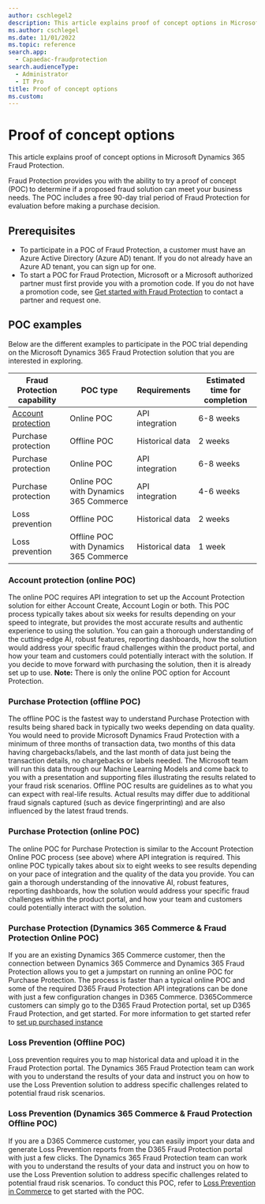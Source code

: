 ```yaml
---
author: cschlegel2
description: This article explains proof of concept options in Microsoft Dynamics 365 Fraud Protection.
ms.author: cschlegel
ms.date: 11/01/2022
ms.topic: reference
search.app: 
  - Capaedac-fraudprotection
search.audienceType:
  - Administrator
  - IT Pro
title: Proof of concept options 
ms.custom:
---
```


# Proof of concept options 

This article explains proof of concept options in Microsoft Dynamics 365 Fraud Protection.

Fraud Protection provides you with the ability to try a proof of concept (POC) to determine if a proposed fraud solution can meet your business needs. The POC includes a free 90-day trial period of Fraud Protection for evaluation before making a purchase decision.  

## Prerequisites

- To participate in a POC of Fraud Protection, a customer must have an Azure Active Directory (Azure AD) tenant. If you do not already have an Azure AD tenant, you can sign up for one.  
- To start a POC for Fraud Protection, Microsoft or a Microsoft authorized partner must first provide you with a promotion code. If you do not have a promotion code, see [Get started with Fraud Protection](https://dynamics.microsoft.com/get-started/?appname=fraudprotection) to contact a partner and request one.

## POC examples 

Below are the different examples to participate in the POC trial depending on the Microsoft Dynamics 365 Fraud Protection solution that you are interested in exploring. 

| Fraud Protection capability | POC type | Requirements  | Estimated time for completion |
| ------------- |-------------| -----| ------ |
| [Account protection](#account-protection-online-POC) | Online POC | API integration | 6-8 weeks |
| Purchase protection | Offline POC | Historical data | 2 weeks |
| Purchase protection | Online POC | API integration | 6-8 weeks |
| Purchase protection | Online POC with Dynamics 365 Commerce | API integration | 4-6 weeks |
| Loss prevention | Offline POC | Historical data | 2 weeks |
| Loss prevention | Offline POC with Dynamics 365 Commerce | Historical data | 1 week |

<!--![Representation of available POC options](media/poc-options-image.png)-->

### Account protection (online POC)

The online POC requires API integration to set up the Account Protection solution for either Account Create, Account Login or both. This POC process typically takes about six weeks for results depending on your speed to integrate, but provides the most accurate results and authentic experience to using the solution. You can gain a thorough understanding of the cutting-edge AI, robust features, reporting dashboards, how the solution would address your specific fraud challenges within the product portal, and how your team and customers could potentially interact with the solution. If you decide to move forward with purchasing the solution, then it is already set up to use. **Note:** There is only the online POC option for Account Protection.  

### Purchase Protection (offline POC)

The offline POC is the fastest way to understand Purchase Protection with results being shared back in typically two weeks depending on data quality. You would need to provide Microsoft Dynamics Fraud Protection with a minimum of three months of transaction data, two months of this data having chargebacks/labels, and the last month of data just being the transaction details, no chargebacks or labels needed. The Microsoft team will run this data through our Machine Learning Models and come back to you with a presentation and supporting files illustrating the results related to your fraud risk scenarios. Offline POC results are guidelines as to what you can expect with real-life results. Actual results may differ due to additional fraud signals captured (such as device fingerprinting) and are also influenced by the latest fraud trends. 

### Purchase Protection (online POC)

The online POC for Purchase Protection is similar to the Account Protection Online POC process (see above) where API integration is required. This online POC typically takes about six to eight weeks to see results depending on your pace of integration and the quality of the data you provide. You can gain a thorough understanding of the innovative AI, robust features, reporting dashboards, how the solution would address your specific fraud challenges within the product portal, and how your team and customers could potentially interact with the solution. 

### Purchase Protection (Dynamics 365 Commerce & Fraud Protection Online POC)

If you are an existing Dynamics 365 Commerce customer, then the connection between Dynamics 365 Commerce and Dynamics 365 Fraud Protection allows you to get a jumpstart on running an online POC for Purchase Protection. The process is faster than a typical online POC and some of the required D365 Fraud Protection API integrations can be done with just a few configuration changes in D365 Commerce. D365Commerce customers can simply go to the D365 Fraud Protection portal, set up D365 Fraud Protection, and get started. For more information to get started refer to [set up purchased instance](promocode-set-up-dfp-purchased-version.md)

### Loss Prevention (Offline POC)

Loss prevention requires you to map historical data and upload it in the Fraud Protection portal. The Dynamics 365 Fraud Protection team can work with you to understand the results of your data and instruct you on how to use the Loss Prevention solution to address specific challenges related to potential fraud risk scenarios. 

### Loss Prevention (Dynamics 365 Commerce & Fraud Protection Offline POC)

If you are a D365 Commerce customer, you can easily import your data and generate Loss Prevention reports from the D365 Fraud Protection portal with just a few clicks. The Dynamics 365 Fraud Protection team can work with you to understand the results of your data and instruct you on how to use the Loss Prevention solution to address specific challenges related to potential fraud risk scenarios. To conduct this POC, refer to [Loss Prevention in Commerce](/dynamics365/commerce/dev-itpro/dfp#loss-prevention-in-commerce) to get started with the POC. 
